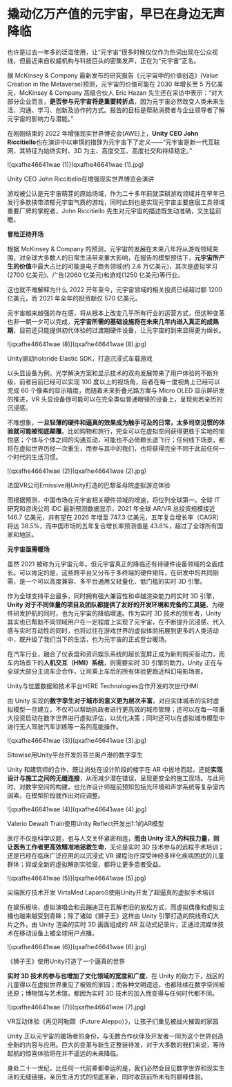 # 撬动亿万产值的元宇宙，早已在身边无声降临


也许是过去一年多的泛滥使用，让“元宇宙”很多时候仅仅作为热词出现在公众视线，但最近来自权威机构与科技巨头的密集发声，正在为“元宇宙”正名。

据 McKinsey & Company 最新发布的研究报告《元宇宙中的价值创造》(Value Creation in the Metaverse)预测，元宇宙的价值可能在 2030 年增长至 5 万亿美元，McKinsey & Company 高级合伙人 Eric Hazan 先生还在采访中表示：“对大部分企业而言，**是否参与元宇宙将是重要转折点**，因为元宇宙必然改变人类未来生活、沟通、学习、创新及协作的方式。报告的目标是帮助消费者与企业领导者了解元宇宙的影响力与潜能。”

在刚刚结束的 2022 年增强现实世界博览会(AWE)上，**Unity CEO John Riccitiello**也在演讲中以审慎的措辞为元宇宙下了定义——“元宇宙是新一代互联网，其特征为始终实时、3D 为主、高度交互、高度社交和持续稳定。”

![qxafhe46641wae (1)](qxafhe46641wae (1).jpg)

Unity CEO John Riccitiello在增强现实世界博览会演讲

游戏被公认是元宇宙萌芽的原始场域，作为二十多年前就深耕游戏领域并在早年已发行多款挟带浓郁元宇宙气质的游戏，同时此刻也是实现元宇宙主要底层工具领域重要厂牌的掌舵者，John Riccitiello 先生对元宇宙的描述既生动准确，又生猛前瞻。

**冒险正待开场**

根据 McKinsey & Company 的预测，元宇宙的发展在未来八年将从游戏领域突围，对全球大多数人的日常生活带来重大影响，在报告的模型预估下，**元宇宙所产生的价值**中最大占比的可能是电子商务领域(约 2.6 万亿美元)，其次是虚拟学习(2700 亿美元)、广告(2060 亿美元)和游戏(1250 亿美元)等行业。

这也就不难解释为什么 2022 开年至今，元宇宙领域的相关投资已经超过额 1200 亿美元，而 2021 年全年的投资额仅 570 亿美元。

元宇宙越来越强的存在感，将从根本上改变几乎所有行业的运营方式，但这种变革也非一朝一夕可以完成，**元宇宙所需的基础设施将在未来几年内进入真正的成熟期**，目前还只能提供初代体验的过渡期硬件设备，让元宇宙的到来显得更为绵长。

![qxafhe46641wae (8)](qxafhe46641wae (8).jpg)

Unity驱动holoride Elastic SDK，打造沉浸式车载游戏

以头显设备为例，光学解决方案和显示技术的双向发展带来了用户体验的不断升级，前者目前已经可以实现 100 度以上的视场角，后者在每一度视角上已经可以完成 60 个像素的显示精度，而随着未来折叠光路方案与 Micro OLED 显示屏研发的推进，VR 头显设备很可能可以在完全类似普通眼镜的设备上，呈现宛若亲历的沉浸感。

不难想象，**一旦轻薄的硬件和逼真的效果成为触手可及的日常，太多司空见惯的体验就可能被彻底颠覆**。比如购物和旅行，完全可以在虚拟空间获得更胜于实地的愉悦感；个体与个体之间的沟通互动，可能也不必倚赖长途飞行；任何线下场景，都将在虚拟世界历经一次重生，而参与其中的我们，也将获得完全不同于此前任何一个时代的生活习惯。

![qxafhe46641wae (2)](qxafhe46641wae (2).jpg)

法国VR公司Emissive用Unity打造的巴黎圣母院虚拟游览体验

而根据预测，中国市场在元宇宙相关硬件领域的增速，将位列全球第一。全球 IT 研究和咨询公司 IDC 最新预测数据显示，2021 年全球 AR/VR 总投资规模接近 146.7 亿美元，并有望在 2026 年增至 747.3 亿美元，五年复合增长率（CAGR）将达 38.5%，而中国市场的五年复合增长率预测值是 43.8%，超过了全球所有国家和地区。

**元宇宙亟需暖场**

虽然 2021 被称为元宇宙元年，但元宇宙真正的降临还有待硬件设备领域的全面成长。可以肯定的是，这些跨平台又分布于多终端的硬件矩阵，在研发中的共同刚需，是一个可以高度兼容、多平台通用又轻量化、低门槛的实时 3D 引擎。

作为全球支持平台最多，同时拥有强大兼容性和卓越渲染能力的实时 3D 引擎，**Unity 对于不同体量的项目及团队都提供了友好的开发环境和完备的工具链**，为硬件研发护航的同时，也为元宇宙的降临增速。作为实时 3D 技术的领军者，Unity 其实也已帮助不同领域用户在一定程度上实现了元宇宙，在不断提升沉浸感、代入感与实时互动性的同时，也将过往在游戏世界的虚拟体验拓展到更多的人类活动中，既升级了我们当下的生活，也为元宇宙的正式登台暖场。

在汽车行业，融合了仪表盘和资讯娱乐系统的超长宽屏正成为新的购买驱动力，而车内场景下的**人机交互（HMI）系统**，则需要实时 3D 引擎的助力，Unity 正在与全球大部分主流车企合作，让司乘上车后的所有体验更趋近科幻电影场景。

Unity与位置数据和技术平台HERE Technologies合作开发的次世代HMI

由 Unity 实现的**数字孪生对于城市的意义更为层次丰富**，对应实体城市的实时虚拟模型一旦建立，不仅可以帮助执政者进行更高效的城市管理；还可以在每一项重大投资启动在数字世界进行虚拟评估，以优化决策；同时还可以在虚拟城市模型中进行无人驾驶汽车训练等一系列高能操作。

![qxafhe46641wae (3)](qxafhe46641wae (3).jpg)

Sitowise用Unity平台开发的芬兰奥卢港的数字孪生

Unity 和建筑师的合作，既让尚处在设计阶段的楼宇在 AR 中拔地而起，还能**实现设计与施工之间的无缝连接**，从而减少潜在错误，呈现更安全的施工现场。与此同时，对数字空间的构建，也允许设计师提前预知包括光环境和声学系统等复杂室内因素，在模型阶段就作出对应调整。

![qxafhe46641wae (4)](qxafhe46641wae (4).jpg)

Valerio Dewalt Train使用Unity Reflect开发出1:1的AR模型

医疗不仅是科学议题，也与人文关怀紧密相连，**而由 Unity 注入的科技力量，则让医务工作者更高效精准地拯救生命**，无论是实时 3D 技术参与的远程手术培训；还是已经在临床广泛应用的以沉浸式 VR 课程治疗深受神经多样化疾病困扰的儿童群体；抑或全新的虚拟解剖实验室，都将让更多患者受益。

![qxafhe46641wae (5)](qxafhe46641wae (5).jpg)

尖端医疗技术开发 VirtaMed LaparoS使用Unity开发了超逼真的虚拟手术培训

在娱乐板块，虚拟演唱会和云蹦迪正在瓦解老旧的放松方式，而虚拟偶像和虚拟主播也越来越受到青睐；除了诸如《狮子王》这样由 Unity 引擎打造的院线奇幻大片之外，由 Unity 渲染的实时 3D 画面组成的 AR 互动式纪录片，正通过流媒体技术在移动设备上被全球用户点播。

![qxafhe46641wae (6)](qxafhe46641wae (6).jpg)

《狮子王》使用Unity打造了一个逼真的世界

**实时 3D 技术的参与也增加了文化领域的宽度和广度**，在 Unity 的助力下，战区的儿童得以在虚拟世界重见了被毁的家园；而各种文明遗迹，也都陆续在数字空间被还原；博物馆与艺术馆，都因为实时 3D 技术的加入而变得与任何时代都不同。

![qxafhe46641wae (7)](qxafhe46641wae (7).jpg)

VR互动体验《再见阿勒颇（Future Aleppo）》，让孩子们重见被战火摧毁的家园

Unity 正以元宇宙的暖场者的身份，与无数合作伙伴及开发者一同为这个世界创造全新的内容与应用。巨大的变革与新生正整装待发，对于大多数的我们来说，等待起航的惊喜体验将在并不遥远的未来降临。

身处二十一世纪，比任何一代前辈都幸运的是，我们必然会目见数字世界和现实生活的无缝链接，亲历生活方式的彻底革新，同时收获前所未有的巅峰体验。
